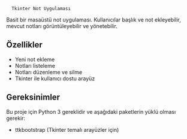       Tkinter Not Uygulaması

Basit bir masaüstü not uygulaması. Kullanıcılar başlık ve not ekleyebilir, mevcut notları görüntüleyebilir ve yönetebilir.

## Özellikler

- Yeni not ekleme
- Notları listeleme
- Notları düzenleme ve silme
- Tkinter ile kullanıcı dostu arayüz

## Gereksinimler

Bu proje için Python 3 gereklidir ve aşağıdaki paketlerin yüklü olması gerekir:
- ttkbootstrap (Tkinter temalı arayüzler için)